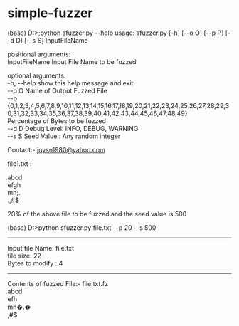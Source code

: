 # simple-fuzzer

(base) D:\>;python sfuzzer.py --help
usage: sfuzzer.py [-h] [--o O] [--p P] [--d D] [--s S] InputFileName  
  
positional arguments:  
  InputFileName         Input File Name to be fuzzed  
  
optional arguments:  
  -h, --help            show this help message and exit  
  --o O                 Name of Output Fuzzed File  
  --p {0,1,2,3,4,5,6,7,8,9,10,11,12,13,14,15,16,17,18,19,20,21,22,23,24,25,26,27,28,29,30,31,32,33,34,35,36,37,38,39,40,41,42,43,44,45,46,47,48,49}  
                        Percentage of Bytes to be fuzzed  
  --d D                 Debug Level: INFO, DEBUG, WARNING  
  --s S                 Seed Value : Any random integer  
  
Contact:- joysn1980@yahoo.com  
  
file1.txt :-  
  
abcd  
efgh  
mn;.  
.,#$  
  
20% of the above file to be fuzzed and the seed value is 500  
  
(base) D:\>python sfuzzer.py file.txt --p 20 --s 500  
**********************************  
Input file Name:  file.txt  
file size: 22  
Bytes to modify : 4  
**********************************

Contents of fuzzed File:- file.txt.fz  
abcd  
efh  
mn�.�  
,#$  
  
